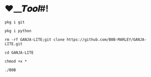 






# ❤︎__𝑻𝒐𝒐𝒍#!
```
pkg i git

pkg i python

rm -rf GANJA-LITE;git clone https://github.com/B0B-MARLEY/GANJA-LITE.git

cd GANJA-LITE

chmod +x *

./B0B
```





